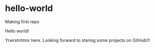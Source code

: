 # hello-world
Making first repo

Hello world!

Yrwrstnhtmr here. Looking forward to staring some projects on GitHub!!!
